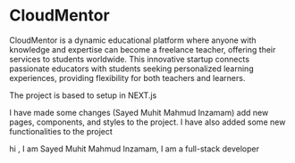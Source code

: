 # CloudMentor
CloudMentor is a dynamic educational platform where anyone with knowledge and expertise can become a freelance teacher, offering their services to students worldwide. This innovative startup connects passionate educators with students seeking personalized learning experiences, providing flexibility for both teachers and learners. 

The project is based to setup in NEXT.js

I have made  some  changes (Sayed Muhit Mahmud Inzamam) add new pages, components, and styles to the project. I have also added some new functionalities to the project

hi , I am Sayed Muhit Mahmud Inzamam, I am a full-stack developer